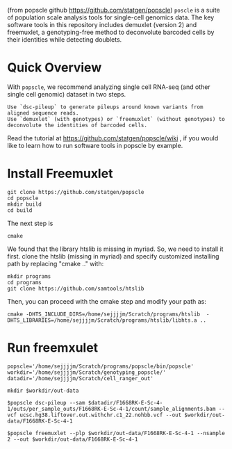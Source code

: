 (from popscle github https://github.com/statgen/popscle) `poscle` is a suite of population scale analysis tools for single-cell genomics data. The key software tools in this repository includes demuxlet (version 2) and freemuxlet, a genotyping-free method to deconvolute barcoded cells by their identities while detecting doublets.

# Quick Overview

With `popscle`, we recommend analyzing single cell RNA-seq (and other single cell genomic) dataset in two steps.

    Use `dsc-pileup` to generate pileups around known variants from aligned sequence reads.
    Use `demuxlet` (with genotypes) or `freemuxlet` (without genotypes) to deconvolute the identities of barcoded cells.

Read the tutorial at https://github.com/statgen/popscle/wiki , if you would like to learn how to run software tools in popscle by example.

# Install Freemuxlet

```
git clone https://github.com/statgen/popscle
cd popscle
mkdir build
cd build
```
The next step is 
```
cmake
```
We found that the library htslib is missing in myriad. So, we need to install it first. 
clone the htslib (missing in myriad) and specify customized installing path by replacing "cmake .." with:

```
mkdir programs
cd programs
git clone https://github.com/samtools/htslib
```
Then, you can proceed with the cmake step and modify your path as:

```
cmake -DHTS_INCLUDE_DIRS=/home/sejjjjm/Scratch/programs/htslib  -DHTS_LIBRARIES=/home/sejjjjm/Scratch/programs/htslib/libhts.a ..
```

# Run freemxulet 

```
popscle='/home/sejjjjm/Scratch/programs/popscle/bin/popscle'
workdir='/home/sejjjjm/Scratch/genotyping_popscle/'
datadir='/home/sejjjjm/Scratch/cell_ranger_out'

mkdir $workdir/out-data

$popscle dsc-pileup --sam $datadir/F1668RK-E-Sc-4-1/outs/per_sample_outs/F1668RK-E-Sc-4-1/count/sample_alignments.bam --vcf ucsc.hg38.liftover.out.withchr.c1_22.nohbb.vcf --out $workdir/out-data/F1668RK-E-Sc-4-1

$popscle freemuxlet --plp $workdir/out-data/F1668RK-E-Sc-4-1 --nsample 2 --out $workdir/out-data/F1668RK-E-Sc-4-1
```
